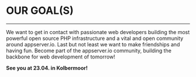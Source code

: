 # OUR GOAL(S)
***

We want to get in contact with passionate web developers building the most powerful open source PHP infrastructure and a
vital and open community around appserver.io. Last but not least we want to make friendships and having fun. Become part
of the appserver.io community, building the backbone for web development of tomorrow!

**See you at 23.04. in Kolbermoor!**
